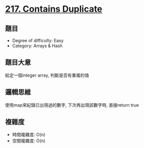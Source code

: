 # [217. Contains Duplicate](https://leetcode.com/problems/contains-duplicate/)

## 題目
- Degree of difficulty: Easy
- Category: Arrays & Hash

## 題目大意
給定一個integer array, 判斷是否有重複的值

## 邏輯思維
使用map來紀錄已出現過的數字, 下次再出現該數字時, 直接return true

## 複雜度
- 時間複雜度: O(n)
- 空間複雜度: O(n)